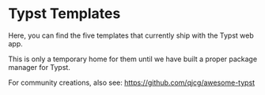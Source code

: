 # Typst Templates
Here, you can find the five templates that currently ship with the Typst web
app.

This is only a temporary home for them until we have built a proper package
manager for Typst.

For community creations, also see: <https://github.com/qjcg/awesome-typst>
